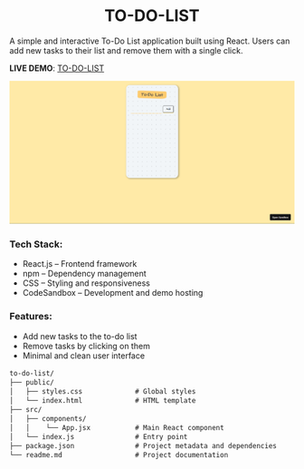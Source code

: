 <h1 align="center"> TO-DO-LIST </h1>
A simple and interactive To-Do List application built using React. Users can add new tasks to their list and remove them with a single click.


**LIVE DEMO**: [TO-DO-LIST](https://z4hcfr.csb.app/) 


![PHOTO](https://github.com/DEEPAK-RAMGIRI/React/blob/main/to-do-list/to-do-list.png)

### Tech Stack:
- React.js – Frontend framework
- npm – Dependency management
- CSS – Styling and responsiveness
- CodeSandbox – Development and demo hosting

### Features:
- Add new tasks to the to-do list
- Remove tasks by clicking on them
- Minimal and clean user interface

```
to-do-list/
├── public/
│   ├── styles.css             # Global styles
│   └── index.html             # HTML template
├── src/
│   ├── components/
│   │    └── App.jsx           # Main React component
│   └── index.js               # Entry point
├── package.json               # Project metadata and dependencies
└── readme.md                  # Project documentation
```
